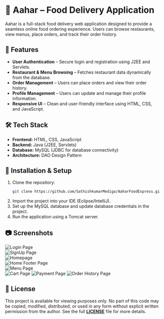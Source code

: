 # 🍔 Aahar – Food Delivery Application

Aahar is a full-stack food delivery web application designed to provide a seamless online food ordering experience. Users can browse restaurants, view menus, place orders, and track their order history.

## 🔹 Features
- **User Authentication** – Secure login and registration using J2EE and Servlets.
- **Restaurant & Menu Browsing** – Fetches restaurant data dynamically from the database.
- **Order Management** – Users can place orders and view their order history.
- **Profile Management** – Users can update and manage their profile information.
- **Responsive UI** – Clean and user-friendly interface using HTML, CSS, and JavaScript.

## 🛠️ Tech Stack
- **Frontend:** HTML, CSS, JavaScript
- **Backend:** Java (J2EE, Servlets)
- **Database:** MySQL (JDBC for database connectivity)
- **Architecture:** DAO Design Pattern

## 🚀 Installation & Setup
1. Clone the repository:
   ```bash
   git clone https://github.com/SathishkumarMediga/AaharFoodExpress.git
   ```
2. Import the project into your IDE (Eclipse/IntelliJ).
3. Set up the MySQL database and update database credentials in the project.
4. Run the application using a Tomcat server.

## 📷 Screenshots 
![Login Page](assets/loginPage.png)  
![SignUp Page](assets/signupPage.png)  
![Homepage](assets/homePage.png)  
![Home Footer Page](assets/homeFooterPage.png)  
![Menu Page](assets/menuPage.png)  
![Cart Page](assets/cartPage.png)
![Payment Page](assets/paymentPage.png)
![Order History Page](assets/orderHistoryPage.png)


## 📜 License
This project is available for viewing purposes only. No part of this code may be copied, modified, distributed, or used in any form without explicit written permission from the author.
See the full **[LICENSE](LICENSE)** file for more details.

